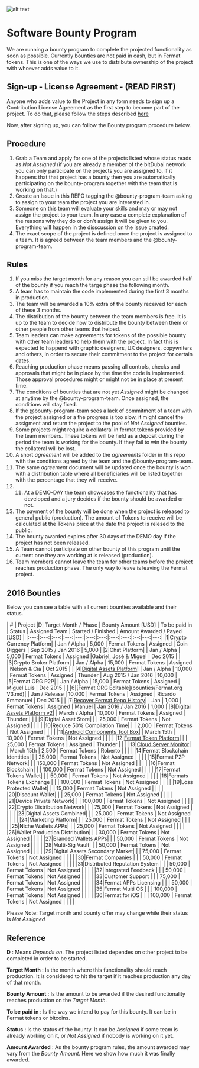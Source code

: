 ![alt text](https://github.com/bitDubai/media-kit/blob/master/MediaKit/Fermat%20Branding/Fermat%20Logotype/Fermat_Logo_3D.png "Fermat Logo")

# Software Bounty Program

We are running a bounty program to complete the projected functionality as soon as possible. Currently bounties are not paid in cash, but in Fermat tokens. This is one of the ways we use to distribute ownership of the project with whoever adds value to it. 

## Sign-up - License Agreement - (READ FIRST)
Anyone who adds value to the Project in any form needs to sign up a Contribution License Agreement as the first step to become part of the project. To do that, please follow the steps described [here](https://github.com/bitDubai/contribution-program/tree/master/license-agreements/README.md) 

Now, after signing up,  you can follow the Bounty program procedure below.

## Procedure

1. Grab a Team and apply for one of the projects listed whose status reads as _Not Assigned_ (if you are already a member of the bitDubai network you can only participate on the projects you are assigned to, if it happens that that project has a bounty then you are automatically participating on the bounty-program together with the team that is working on that.)
2. Create an Issue in this REPO tagging the @bounty-program-team asking to assign to your team the project you are interested in.
3. Someone on this team will evaluate your skills and may or may not assign the project to your team. In any case a complete explanation of the reasons why they do or don't assign it will be given to you. Everything will happen in the disscussion on the issue created.
4. The exact scope of the project is defined once the project is assigned to a team. It is agreed between the team members and the @bounty-program-team.

## Rules

1. If you miss the target month for any reason you can still be awarded half of the bounty if you reach the targe phase the following month.
2. A team has to maintain the code implemented during the first 3 months in production. 
3. The team will be awarded a 10% extra of the bounty received for each of these 3 months.
4. The distribution of the bounty between the team members is free. It is up to the team to decide how to distribute the bounty between them or other people from other teams that helped.
5. Team leaders can make agreements for tokens of the possible bounty with other team leaders to help them with the project. In fact this is expected to happend with graphic designers, UX designers, copywriters and others, in order to secure their commitment to the project for certain dates.
6. Reaching production phase means passing all controls, checks and approvals that might be in place by the time the code is implemented. Those approval procedures might or might not be in place at present time.
7. The conditions of bounties that are not yet _Assigned_ might be changed at anytime by the @bounty-program-team. Once assigned, the conditions will stay fixed.
8. If the @bounty-program-team sees a lack of commitment of a team with the project assigned or a the progress is too slow, it might cancel the assigment and return the project to the pool of _Not Assigned_ bounties.
9. Some projects might require a collateral in fermat tokens provided by the team members. These tokens will be held as a deposit during the period the team is working for the bounty. If they fail to win the bounty the collateral will be lost.
10. A short _agreement_ will be added to the _agreements_ folder in this repo with the conditions agreed by the team and the @bounty-program-team.
11. The same _agreement_ document will be updated once the bounty is won with a distribution table where all beneficiaries will be listed together with the percentage that they will receive.
12. 11. At a DEMO-DAY the team showcases the functionality that has developed and a jury decides if the bounty should be awarded or not.
13. The payment of the bounty will be done when the project is released to general public (production). The amount of Tokens to receive will be calculated at the Tokens price at the date the project is relesed to the public.
14. The bounty awarded expires after 30 days of the DEMO day if the project has not been released.
15. A Team cannot participate on other bounty of this program until the current one they are working at is released (production).
16. Team members cannot leave the team for other teams before the project reaches production phase. The only way to leave is leaving the Fermat project.

## 2016 Bounties

Below you can see a table with all current bounties available and their status. 

| # | Project |D|  Target Month / Phase | Bounty Amount [USD] | To be paid in | Status | Assigned Team | Started / Finished | Amount Awarded / Payed [USD] |
|:---:|:---:|:---:|:---:|---:|:---:|:---:|:---:|:---:|:--:|---:|---:|
|1|Crypto Currency Platform|  | Jan / Alpha | 5,000 | Fermat Tokens | Assigned | Coin Diggers | Sep 2015 / Jan 2016 | 5,000 | 
|2|Chat Platform|  | Jan / Alpha  | 5,000 | Fermat Tokens | Assigned |Gabriel, José & Miguel | Dec 2015 | | 
|3|Crypto Broker Platform| | Jan / Alpha | 15,000 | Fermat Tokens | Assigned | Nelson & Cía | Oct 2015 | | 
|4|[Digital Assets Platform](https://github.com/bitDubai/bounty-program/blob/master/bounties/Digital-Asset-Platform.md)| | Jan / Alpha | 10,000 | Fermat Tokens | Assigned | Thunder | Aug 2015 / Jan 2016 | 10,000 | 
|5|Fermat ORG P2P| | Jan / Alpha | 15,000 | Fermat Tokens | Assigned | Miguel Luis | Dec 2015 | | 
|6|[Fermat ORG Editable](bounties/Fermat.org V3.md)| | Jan / Release | 10,000 | Fermat Tokens | Assigned | Ricardo Emmanuel | Dec 2015 | |
|7|[Recover Fermat Repo History](https://github.com/Fermat-ORG/bounty-program/blob/master/bounties/Recover-FermatRepoHistory.md)|  | Jan | 1,000 | Fermat Tokens | Assigned | Manuel | Jan 2016 / Jan 2016 | 1,000 | 
|8|[Digital Assets Platform v2](https://github.com/bitDubai/bounty-program/blob/master/bounties/Digital%20Assets%20Platform%20v2.md)| | March / Alpha | 10,000 | Fermat Tokens | Assigned | Thunder  | | | 
|9|Digital Asset Store|  | | 25,000 | Fermat Tokens | Not Assigned | | | | 
|10|Reduce 50% Compilation Time|  | | 2,000 | Fermat Tokens | Not Assigned | | | | 
|11|[Android Components Tool Box](https://github.com/bitDubai/bounty-program/blob/master/bounties/Android_Toolbox_v1.md)|  | March 15th | 10,000 | Fermat Tokens | Not Assigned | | | | 
|12|[Fermat Token Platform](https://github.com/bitDubai/bounty-program/blob/master/bounties/Fermat-Token-Platform.md)|  | | 25,000 | Fermat Tokens | Assigned | Thunder | | | 
|13|[Cloud Server Monitor](https://github.com/Rart3001/bounty-program/blob/master/bounties/P2P_Cloud_Server_v1.md)|  | March 15th | 2,500 | Fermat Tokens | Roberto | | | | 
|14|Fermat Blockchain Identities|  | | 25,000 | Fermat Tokens | Not Assigned | | | | 
|15|Fermat P2P Network| | | 150,000 | Fermat Tokens | Not Assigned | | | | 
|16|Fermat Blockchain| |  | 100,000 | Fermat Tokens | Not Assigned | | | | 
|17|Fermat Tokens Wallet| | | 50,000 | Fermat Tokens | Not Assigned | | | | 
|18|Fermats Tokens Exchange |  | | 100,000 | Fermat Tokens | Not Assigned | | | | 
|19|Loss Protected Wallet|  | | 15,000 | Fermat Tokens | Not Assigned | | | | 
|20|Discount Wallet|  | | 25,000 | Fermat Tokens | Not Assigned | | | | 
|21|Device Private Network| | | 100,000 | Fermat Tokens | Not Assigned | | | | 
|22|Crypto Distribution Network|  | | 75,000 | Fermat Tokens | Not Assigned | | | | 
|23|Digital Assets Combined|  | | 25,000 | Fermat Tokens | Not Assigned | | | | 
|24|Marketing Platform|  | | 25,000 | Fermat Tokens | Not Assigned | | | | 
|25|Niche Wallets APPs| | | 25,000 | Fermat Tokens | Not Assigned | | | | 
|26|Wallet Production Distribution| | | 30,000 | Fermat Tokens | Not Assigned | | | | 
|27|Branded Wallets APPs|  | | 50,000 | Fermat Tokens | Not Assigned | | | | 
|28|Multi-Sig Vault|  | | 50,000 | Fermat Tokens | Not Assigned | | | | 
|29|Digital Assets Secondary Market|  |  | 75,000 | Fermat Tokens | Not Assigned | | | | 
|30|Fermat Companies |  |  | 50,000 | Fermat Tokens | Not Assigned | | | | 
|31|Distributed Reputation System |  |  | 50,000 | Fermat Tokens | Not Assigned | | | | 
|32|Integrated Feedback |  |  | 50,000 | Fermat Tokens | Not Assigned | | | | 
|33|Customer Support |  |  | 75,000 | Fermat Tokens | Not Assigned | | | | 
|34|Fermat APPs Licensing | | | 50,000 | Fermat Tokens | Not Assigned | | | | 
|35|Fermat Multi OS | | | 100,000 | Fermat Tokens | Not Assigned | | | | 
|36|Fermat for iOS | |  | 100,000 | Fermat Tokens | Not Assigned | | | | 



Please Note: Target month and bounty offer may change while their status is _Not Assigned_

## Reference 

**D** : Means _Depends on_. The project listed dependes on other project to be completed in order to be started. 

**Target Month** : Is the month where this functionality should reach production. It is considered to hit the target if it reaches production any day of that month.

**Bounty Amount** : Is the amount to be awarded if the desired functionality reaches production on the _Target Month_. 

**To be paid in** : Is the way we intend to pay for this bounty. It can be in Fermat tokens or bitcoins.

**Status** : Is the status of the bounty. It can be _Assigned_ if some team is already working on it, or _Not Assigned_ if nobody is working on it yet.

**Amount Awarded** : As the bounty program rules, the amount awarded may vary from the _Bounty Amount_. Here we show how much it was finally awarded.
